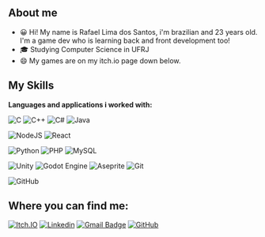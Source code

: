 ## About me

- :grinning:	 Hi! My name is Rafael Lima dos Santos, i'm brazilian and 23 years old. I'm a game dev who is learning back and front development too!
- 🎓 Studying Computer Science in UFRJ
- :smile:	My games are on my itch.io page down below.
## My Skills

**Languages and applications i worked with:**

![C](https://img.shields.io/badge/C-00599C?style=for-the-badge&logo=c&logoColor=white)  ![C++](https://img.shields.io/badge/-C++-333333?style=flat&logo=C%2B%2B&logoColor=00599C) ![C#](https://img.shields.io/badge/c%23-%23239120.svg?style=for-the-badge&logo=csharp&logoColor=white)    ![Java](https://img.shields.io/badge/java-%23ED8B00.svg?style=for-the-badge&logo=openjdk&logoColor=white) 

![NodeJS](https://img.shields.io/badge/node.js-6DA55F?style=for-the-badge&logo=node.js&logoColor=white)  ![React](https://img.shields.io/badge/react-%2320232a.svg?style=for-the-badge&logo=react&logoColor=%2361DAFB)


![Python](https://img.shields.io/badge/python-3670A0?style=for-the-badge&logo=python&logoColor=ffdd54)  ![PHP](https://img.shields.io/badge/PHP-777BB4?style=for-the-badge&logo=php&logoColor=white) ![MySQL](https://img.shields.io/badge/MySQL-00000F?style=for-the-badge&logo=mysql&logoColor=white)

![Unity](https://img.shields.io/badge/unity-%23000000.svg?style=for-the-badge&logo=unity&logoColor=white)    ![Godot Engine](https://img.shields.io/badge/GODOT-%23FFFFFF.svg?style=for-the-badge&logo=godot-engine) ![Aseprite](https://img.shields.io/badge/Aseprite-FFFFFF?style=for-the-badge&logo=Aseprite&logoColor=#7D929E)    ![Git](https://img.shields.io/badge/git-%23F05033.svg?style=for-the-badge&logo=git&logoColor=white)

![GitHub](https://img.shields.io/badge/-GitHub-333333?style=flat&logo=github)

## Where you can find me:
[![Itch.IO](https://img.shields.io/badge/Itch-%23FF0B34.svg?style=for-the-badge&logo=Itch.io&logoColor=white)](https://rafahgol.itch.io)
[![Linkedin](https://img.shields.io/badge/LinkedIn-0077B5?style=for-the-badge&logo=linkedin&logoColor=white)](https://www.linkedin.com/in/rafahgol/)
[![Gmail Badge](https://img.shields.io/badge/-rafalima@ufrj.br-006bed?style=flat-square&logo=Gmail&logoColor=white&link=mailto:rafalima@ufrj.br)](mailto:rafalima@ufrj.br )
[![GitHub](https://img.shields.io/github/followers/rafahgol?label=follow&style=social)](https://github.com/rafahgol)

